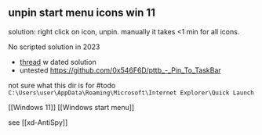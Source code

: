 ## unpin start menu icons win 11
solution: right click on icon, unpin. 
manually it takes <1 min for all icons.

No scripted solution in 2023
- [thread](https://administrator.de/knowledge/powershell-windows-10-modern-apps-an-startmenue-anheften-oder-entfernen-pin-oder-unpin-287368.html) w dated solution 
- untested https://github.com/0x546F6D/pttb_-_Pin_To_TaskBar

not sure what this dir is for #todo
`C:\Users\user\AppData\Roaming\Microsoft\Internet Explorer\Quick Launch`

[[Windows 11]]
[[Windows start menu]]

see [[xd-AntiSpy]]